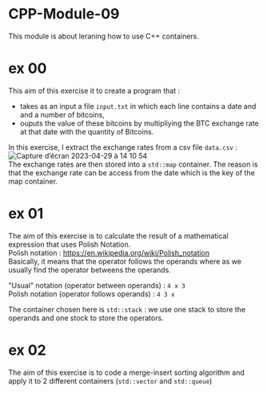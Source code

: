# CPP-Module-09

This module is about leraning how to use C++ containers.<br>

# ex 00
This aim of this exercise it to create a program that :<br>
- takes as an input a file `input.txt` in which each line contains a date and and a number of bitcoins,<br>
- ouputs the value of these bitcoins by multipliying the BTC exchange rate at that date with the quantity of Bitcoins.

In this exercise, I extract the exchange rates from a csv file `data.csv` :<br>
![Capture d’écran 2023-04-29 à 14 10 54](https://user-images.githubusercontent.com/107719618/235301870-40366a9d-c4ad-4e88-a6aa-7fccb4a6e4a8.png)
<br>
The exchange rates are then stored into a `std::map` container.
The reason is that the exchange rate can be access from the date which is the key of the map container.


# ex 01
The aim of this exercise is to calculate the result of a mathematical expression that uses Polish Notation.<br>
Polish notation : https://en.wikipedia.org/wiki/Polish_notation<br>
Basically, it means that the operator follows the operands where as we usually find the operator betweens the operands.<br>

"Usual" notation (operator between operands) : `4 x 3`<br>
Polish notation (operator follows operands) : `4 3 x`<br>

The container chosen here is `std::stack` : we use one stack to store the operands and one stock to store the operators.

# ex 02
The aim of this exercise is to code a merge-insert sorting algorithm and apply it to 2 different containers (`std::vector` and `std::queue`)

